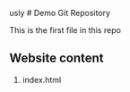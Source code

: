 usly # Demo Git Repository

This is the first file in this repo

## Website content

1. index.html


